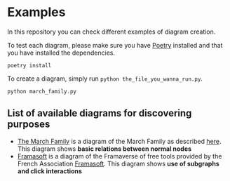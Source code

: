 # Examples
In this repository you can check different examples of diagram creation.

To test each diagram, please make sure you have [Poetry](https://python-poetry.org) installed and that you have installed the dependencies.

```shell
poetry install
```

To create a diagram, simply run `python the_file_you_wanna_run.py`.

```py
python march_family.py
```

## List of available diagrams for discovering purposes
- [The March Family](./the_march_family.py) is a diagram of the March Family as described [here](https://en.wikipedia.org/wiki/Little_Women#Characters). This diagram shows **basic relations between normal nodes**
- [Framasoft](./framasoft.py) is a diagram of the Framaverse of free tools provided by the French Association [Framasoft](https://framasoft.org). This diagram shows **use of subgraphs and click interactions**